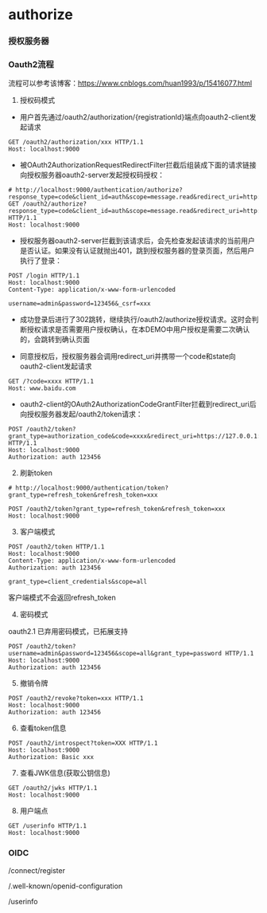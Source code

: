 # authorize

### 授权服务器

### Oauth2流程

流程可以参考该博客：https://www.cnblogs.com/huan1993/p/15416077.html

1. 授权码模式

* 用户首先通过/oauth2/authorization/{registrationId}端点向oauth2-client发起请求

```http request
GET /oauth2/authorization/xxx HTTP/1.1
Host: localhost:9000
```

* 被OAuth2AuthorizationRequestRedirectFilter拦截后组装成下面的请求链接向授权服务器oauth2-server发起授权码授权：

```http request
# http://localhost:9000/authentication/authorize?response_type=code&client_id=auth&scope=message.read&redirect_uri=http://www.baidu.com
GET /oauth2/authorize?response_type=code&client_id=auth&scope=message.read&redirect_uri=http://www.baidu.com HTTP/1.1
Host: localhost:9000
```

* 授权服务器oauth2-server拦截到该请求后，会先检查发起该请求的当前用户是否认证。如果没有认证就抛出401，跳到授权服务器的登录页面，然后用户执行了登录：

```http request
POST /login HTTP/1.1
Host: localhost:9000
Content-Type: application/x-www-form-urlencoded

username=admin&password=123456&_csrf=xxx
```

* 成功登录后进行了302跳转，继续执行/oauth2/authorize授权请求。这时会判断授权请求是否需要用户授权确认，在本DEMO中用户授权是需要二次确认的，会跳转到确认页面

* 同意授权后，授权服务器会调用redirect_uri并携带一个code和state向oauth2-client发起请求

```http request
GET /?code=xxxx HTTP/1.1 
Host: www.baidu.com
```

* oauth2-client的OAuth2AuthorizationCodeGrantFilter拦截到redirect_uri后向授权服务器发起/oauth2/token请求：

```http request
POST /oauth2/token?grant_type=authorization_code&code=xxxx&redirect_uri=https://127.0.0.1:8080/foo/bar HTTP/1.1
Host: localhost:9000
Authorization: auth 123456
```

2. 刷新token

```http request
# http://localhost:9000/authentication/token?grant_type=refresh_token&refresh_token=xxx

POST /oauth2/token?grant_type=refresh_token&refresh_token=xxx
Host: localhost:9000
```

3. 客户端模式

```http request
POST /oauth2/token HTTP/1.1
Host: localhost:9000
Content-Type: application/x-www-form-urlencoded
Authorization: auth 123456

grant_type=client_credentials&scope=all
```

客户端模式不会返回refresh_token

4. 密码模式

oauth2.1 已弃用密码模式，已拓展支持

```http request
POST /oauth2/token?username=admin&password=123456&scope=all&grant_type=password HTTP/1.1
Host: localhost:9000
Authorization: auth 123456
```


5. 撤销令牌

```http request
POST /oauth2/revoke?token=xxx HTTP/1.1
Host: localhost:9000
Authorization: auth 123456
```

6. 查看token信息

```http request
POST /oauth2/introspect?token=XXX HTTP/1.1
Host: localhost:9000
Authorization: Basic xxx
```

7. 查看JWK信息(获取公钥信息)

```http request
GET /oauth2/jwks HTTP/1.1
Host: localhost:9000
```


8. 用户端点

```http request
GET /userinfo HTTP/1.1
Host: localhost:9000
```


### OIDC

/connect/register

/.well-known/openid-configuration

/userinfo


